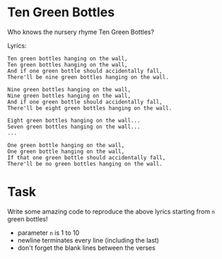# Ten Green Bottles

Who knows the nursery rhyme Ten Green Bottles?

Lyrics:

```
Ten green bottles hanging on the wall,
Ten green bottles hanging on the wall,
And if one green bottle should accidentally fall,
There'll be nine green bottles hanging on the wall.

Nine green bottles hanging on the wall,
Nine green bottles hanging on the wall,
And if one green bottle should accidentally fall,
There'll be eight green bottles hanging on the wall. 

Eight green bottles hanging on the wall...
Seven green bottles hanging on the wall...
...

One green bottle hanging on the wall,
One green bottle hanging on the wall,
If that one green bottle should accidentally fall,
There'll be no green bottles hanging on the wall.
```

# Task

Write some amazing code to reproduce the above lyrics starting from `n` green bottles!
* parameter `n` is 1 to 10
* newline terminates every line (including the last)
* don't forget the blank lines between the verses
